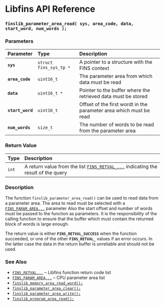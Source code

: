 # Libfins API Reference

### `finslib_parameter_area_read( sys, area_code, data, start_word, num_words );`

### Parameters

| Parameter | Type | Description |
| :--- | :--- | :--- |
|**`sys`**|`struct fins_sys_tp *`|A pointer to a structure with the FINS context|
|**`area_code`**|`uint16_t`|The parameter area from which data must be read|
|**`data`**|`uint16_t *`|Pointer to the buffer where the retrieved data must be stored|
|**`start_word`**|`uint16_t`|Offset of the first wordt in the parameter area which must be read|
|**`num_words`**|`size_t`|The number of words to be read from the parameter area|

### Return Value

| Type | Description |
| :--- | :--- |
|`int`|A return value from the list [`FINS_RETVAL_...`](fins_retval.md) indicating the result of the query|

### Description

The function `finslib_parameter_area_read()` can be used to read data from a parameter area.  The area to read must be selected with a [`FINS_PARAM_AREA...`](fins_param_area.md) parameter Also the start offset and number of words must be passed to the function as parameters.  It is the responsibility of the calling function to ensure that the buffer which must contain the returned block of words is large enough.

The return value is either **`FINS_RETVAL_SUCCESS`** when the function succeeded, or one of the other **`FINS_RETVAL_`** values if an error occurs. In the latter case the data in the return buffer is unreliable and should not be used.

### See Also

* [`FINS_RETVAL...`](fins_retval.md) &ndash; Libfins function return code list
* [`FINS_PARAM_AREA...`](fins_param_area.md) &ndash; CPU parameter area list
* [`finslib_memory_area_read_word();`](finslib_memory_area_read_word.md)
* [`finslib_parameter_area_clear();`](finslib_parameter_area_clear.md)
* [`finslib_parameter_area_write();`](finslib_parameter_area_write.md)
* [`finslib_program_area_read();`](finslib_program_area_read.md)
